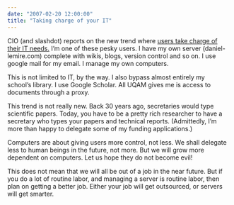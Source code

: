 ```yaml
---
date: "2007-02-20 12:00:00"
title: "Taking charge of your IT"
---
```




CIO (and slashdot) reports on the new trend where [users take charge of their IT needs.](http://www.cio.com/magazine) I&rsquo;m one of these pesky users. I have my own server (daniel-lemire.com) complete with wikis, blogs, version control and so on. I use google mail for my email. I manage my own computers.

This is not limited to IT, by the way. I also bypass almost entirely my school&rsquo;s library. I use Google Scholar. All UQAM gives me is access to documents through a proxy.

This trend is not really new. Back 30 years ago, secretaries would type scientific papers. Today, you have to be a pretty rich researcher to have a secretary who types your papers and technical reports. (Admittedly, I&rsquo;m more than happy to delegate some of my funding applications.)

Computers are about giving users more control, not less. We shall delegate less to human beings in the future, not more. But we will grow more dependent on computers. Let us hope they do not become evil!

This does not mean that we will all be out of a job in the near future. But if you do a lot of routine labor, and managing a server is routine labor, then plan on getting a better job. Either your job will get outsourced, or servers will get smarter.

